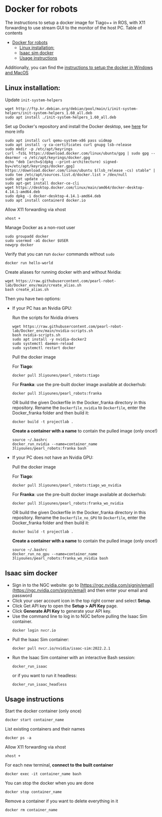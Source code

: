 # Docker for robots

The instructions to setup a docker image for Tiago++ in ROS, with X11 forwarding to use stream GUI to the monitor of the host PC.
Table of contents
- [Docker for robots](#docker-for-robots)
  - [Linux installation:](#linux-installation)
  - [Isaac sim docker](#isaac-sim-docker)
  - [Usage instructions](#usage-instructions)

Additionally, you can find the [instructions to setup the docker in Windows and MacOS](https://github.com/pearl-robot-lab/Docker_env/blob/main/Windows_Mac.md)

## Linux installation:
Update `init-system-helpers`
```
wget http://ftp.kr.debian.org/debian/pool/main/i/init-system-helpers/init-system-helpers_1.60_all.deb
sudo apt install ./init-system-helpers_1.60_all.deb
```
Set up Docker's repository and install the Docker desktop, see [here](https://docs.docker.com/desktop/install/linux/ubuntu/) for more info 
```
sudo apt install curl qemu-system-x86 pass uidmap
sudo apt install -y ca-certificates curl gnupg lsb-release
sudo mkdir -p /etc/apt/keyrings
curl -fsSL https://download.docker.com/linux/ubuntu/gpg | sudo gpg --dearmor -o /etc/apt/keyrings/docker.gpg
echo "deb [arch=$(dpkg --print-architecture) signed-by=/etc/apt/keyrings/docker.gpg] https://download.docker.com/linux/ubuntu $(lsb_release -cs) stable" | sudo tee /etc/apt/sources.list.d/docker.list > /dev/null
sudo apt update -y
sudo apt-get install docker-ce-cli
wget https://desktop.docker.com/linux/main/amd64/docker-desktop-4.14.1-amd64.deb
sudo dpkg -i docker-desktop-4.14.1-amd64.deb
sudo apt install containerd docker.io
```
Allow X11 forwarding via xhost
```
xhost +
```
Manage Docker as a non-root user
```
sudo groupadd docker
sudo usermod -aG docker $USER
newgrp docker
```
Verify that you can run `docker` commands without `sudo`
```
docker run hello-world
```

Create aliases for running docker with and without Nvidia:
```
wget https://raw.githubusercontent.com/pearl-robot-lab/Docker_env/main/create_alias.sh
bash create_alias.sh
```

Then you have two options:

* If your PC has an Nvidia GPU:

    Run the scripts for Nvidia drivers
    ```
    wget https://raw.githubusercontent.com/pearl-robot-lab/Docker_env/main/nvidia-scripts.sh
    bash nvidia-scripts.sh
    sudo apt install -y nvidia-docker2
    sudo systemctl daemon-reload
    sudo systemctl restart docker
    ```
    Pull the docker image

    For **Tiago**:
    ```
    docker pull 3liyounes/pearl_robots:tiago
    ```
    For **Franka**:
    use the pre-built docker image available at dockerhub:
    ```
    docker pull 3liyounes/pearl_robots:franka
    ```
    OR build the given Dockerfile in the Docker_franka directory in this repository. Rename the `Dockerfile_nvidia` to `Dockerfile`, enter the Docker_franka folder and then build it:
    ```
    docker build -t projectlab .
    ```
    **Create a container with a name** to contain the pulled image (only once!)
    ```
    source ~/.bashrc
    docker_run_nvidia --name=container_name 3liyounes/pearl_robots:franka bash
    ```

* If your PC does not have an Nvidia GPU:

    Pull the docker image
  
    For **Tiago**:
    ```
    docker pull 3liyounes/pearl_robots:tiago_wo_nvidia
    ```
    For **Franka**:
    use the pre-built docker image available at dockerhub:
    ```
    docker pull 3liyounes/pearl_robots:franka_wo_nvidia
    ```
    OR build the given Dockerfile in the Docker_franka directory in this repository. Rename the `Dockerfile_no_GPU` to `Dockerfile`, enter the Docker_franka folder and then build it:
    ```
    docker build -t projectlab .
    ```
    **Create a container with a name** to contain the pulled image (only once!)
    ```
    source ~/.bashrc
    docker_run_no_gpu --name=container_name 3liyounes/pearl_robots:franka_wo_nvidia bash
    ```

## Isaac sim docker
* Sign in to the NGC website:
go to [https://ngc.nvidia.com/signin/email](https://ngc.nvidia.com/signin/email) and then enter your email and password
* Click your user account icon in the top right corner and select **Setup**.
* Click Get API key to open the **Setup > API Key** page.
* Click **Generate API Key** to generate your API key.
* Use the command line to log in to NGC before pulling the Isaac Sim container.
    ```
    docker login nvcr.io
    ```
* Pull the Isaac Sim container:
    ```
    docker pull nvcr.io/nvidia/isaac-sim:2022.2.1
    ```
* Run the Isaac Sim container with an interactive Bash session:
    ```
    docker_run_isaac
    ```
    or if you want to run it headless:
    ```
    docker_run_isaac_headless
    ```
## Usage instructions

Start the docker container (only once)
```
docker start container_name
```
List existing containers and their names
```
docker ps -a 
```
Allow X11 forwarding via xhost
```
xhost +
```
For each new terminal, **connect to the built container**
```
docker exec -it container_name bash
```
You can stop the docker when you are done
```
docker stop container_name 
```
Remove a container if you want to delete everything in it
```
docker rm container_name
```
